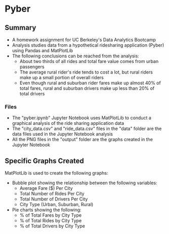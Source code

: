 # Pyber
## Summary
* A homework assignment for UC Berkeley's Data Analytics Bootcamp
* Analysis studies data from a hypothetical ridesharing application (Pyber) using Pandas and MatPlotLib
* The following conclusions can be reached from the analysis:
  * About two thirds of all rides and total fare value comes from urban passengers
  * The average rural rider's ride tends to cost a lot, but rural riders make up a small portion of overall riders
  * Even though rural and suburban rider fares make up almost 40% of total fares, rural and suburban drivers make up less than 20% of total drivers
### Files
* The "pyber.ipynb" Jupyter Notebook uses MatPlotLib to conduct a graphical analysis of the ride sharing application data
* The "city_data.csv" and "ride_data.csv" files in the "data" folder are the data files used in the Jupyter Notebook analysis
* All the PNG files in the "output" folder are the graphs created in the Jupyter Notebook 
## Specific Graphs Created
MatPlotLib is used to create the following graphs:
* Bubble plot showing the relationship between the following variables:
  * Average Fare ($) Per City
  * Total Number of Rides Per City
  * Total Number of Drivers Per City
  * City Type (Urban, Suburban, Rural)
* Pie charts showing the following:
  * % of Total Fares by City Type
  * % of Total Rides by City Type
  * % of Total Drivers by City Type
